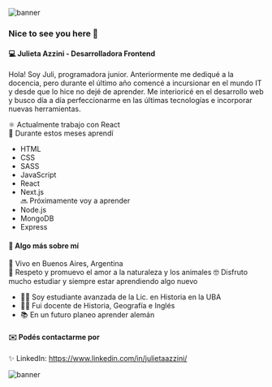 ![banner](https://user-images.githubusercontent.com/61996469/115950455-bd7a2f00-a4b1-11eb-8448-a93133c35341.png)

### Nice to see you here 👋 

#### 💻 Julieta Azzini - Desarrolladora Frontend
Hola! Soy Juli, programadora junior. Anteriormente me dediqué a la docencia, pero durante el último año comencé a incursionar en el mundo IT y desde que lo hice no dejé de aprender. Me interioricé en el desarrollo web y busco día a día perfeccionarme en las últimas tecnologías e incorporar nuevas herramientas. <br>

⚛️ Actualmente trabajo con React <br>
🚀 Durante estos meses aprendí <br>
  - HTML
  - CSS
  - SASS
  - JavaScript
  - React
  - Next.js<br>
🔜 Próximamente voy a aprender
  - Node.js
  - MongoDB
  - Express  

#### 🖤 Algo más sobre mí <br>
📌 Vivo en Buenos Aires, Argentina <br>
🌱 Respeto y promuevo el amor a la naturaleza y los animales
🤓 Disfruto mucho estudiar y siempre estar aprendiendo algo nuevo <br>
  - 👩‍🎓 Soy estudiante avanzada de la Lic. en Historia en la UBA
  - 👩‍🏫 Fui docente de Historia, Geografía e Inglés
  - 📚 En un futuro planeo aprender alemán

#### ✉️ Podés contactarme por 
✨ LinkedIn: https://www.linkedin.com/in/julietaazzini/

![banner](https://user-images.githubusercontent.com/61996469/115950455-bd7a2f00-a4b1-11eb-8448-a93133c35341.png)
